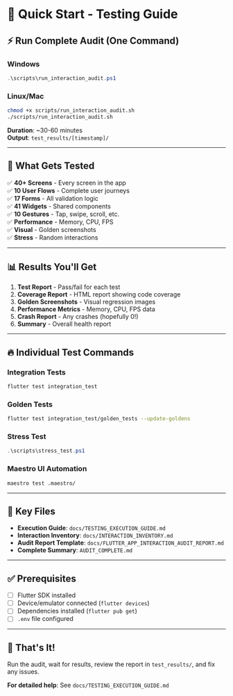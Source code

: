 # 🚀 Quick Start - Testing Guide

## ⚡ Run Complete Audit (One Command)

### Windows
```powershell
.\scripts\run_interaction_audit.ps1
```

### Linux/Mac
```bash
chmod +x scripts/run_interaction_audit.sh
./scripts/run_interaction_audit.sh
```

**Duration**: ~30-60 minutes  
**Output**: `test_results/[timestamp]/`

---

## 🎯 What Gets Tested

✅ **40+ Screens** - Every screen in the app  
✅ **10 User Flows** - Complete user journeys  
✅ **17 Forms** - All validation logic  
✅ **41 Widgets** - Shared components  
✅ **10 Gestures** - Tap, swipe, scroll, etc.  
✅ **Performance** - Memory, CPU, FPS  
✅ **Visual** - Golden screenshots  
✅ **Stress** - Random interactions  

---

## 📊 Results You'll Get

1. **Test Report** - Pass/fail for each test
2. **Coverage Report** - HTML report showing code coverage
3. **Golden Screenshots** - Visual regression images
4. **Performance Metrics** - Memory, CPU, FPS data
5. **Crash Report** - Any crashes (hopefully 0!)
6. **Summary** - Overall health report

---

## 🔥 Individual Test Commands

### Integration Tests
```bash
flutter test integration_test
```

### Golden Tests  
```bash
flutter test integration_test/golden_tests --update-goldens
```

### Stress Test
```powershell
.\scripts\stress_test.ps1
```

### Maestro UI Automation
```bash
maestro test .maestro/
```

---

## 📁 Key Files

- **Execution Guide**: `docs/TESTING_EXECUTION_GUIDE.md`
- **Interaction Inventory**: `docs/INTERACTION_INVENTORY.md`
- **Audit Report Template**: `docs/FLUTTER_APP_INTERACTION_AUDIT_REPORT.md`
- **Complete Summary**: `AUDIT_COMPLETE.md`

---

## ✅ Prerequisites

- [ ] Flutter SDK installed
- [ ] Device/emulator connected (`flutter devices`)
- [ ] Dependencies installed (`flutter pub get`)
- [ ] `.env` file configured

---

## 🎉 That's It!

Run the audit, wait for results, review the report in `test_results/`, and fix any issues.

**For detailed help**: See `docs/TESTING_EXECUTION_GUIDE.md`

